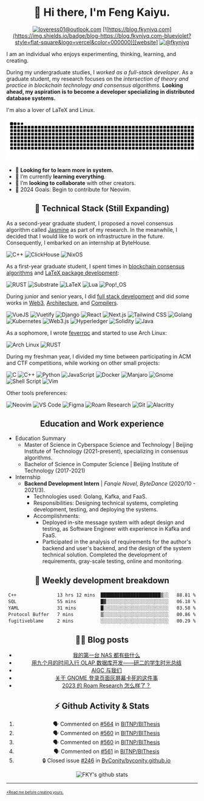<div align="center">

# 👋 Hi there, I'm Feng Kaiyu.

[![loveress01@outlook.com](https://img.shields.io/badge/email-loveress01@outlook.com-blueviolet?style=flat-square&logo=microsoft-outlook&color=0078d4)][email]
[![https://blog.fkynjyq.com](https://img.shields.io/badge/blog-https://blog.fkynjyq.com-blueviolet?style=flat-square&logo=vercel&color=000000)][website]
[![@fkynjyq](https://img.shields.io/badge/twitter-@fkynjyq-blueviolet?style=flat-square&logo=twitter&color=1DA1F2)][twitter]

</div>

I am an individual who enjoys experimenting, thinking, learning, and creating.

During my undergraduate studies, I _worked as a full-stack developer_.
As a graduate student, my research focuses on the
_intersection of theory and practice in blockchain technology and consensus algorithms_.
**Looking ahead, my aspiration is to become a developer specializing in distributed database systems.**

I'm also a lover of LaTeX and Linux.

<picture>
  <source media="(prefers-color-scheme: dark)" srcset="https://github.com/fky2015/fky2015/raw/output/github-snake-dark.svg">
  <source media="(prefers-color-scheme: light)" srcset="https://github.com/fky2015/fky2015/raw/output/github-snake.svg">
  <img alt="snk" src="https://github.com/fky2015/fky2015/raw/output/github-snake.svg">
</picture>

- :telescope: **Looking for to learn more in system.**
- :seedling: I’m currently **learning everything**.
- :handshake: I’m **looking to collaborate** with other creators.
- :goal_net: 2024 Goals: Begin to contribute for Neovim.

<div align="center">

## 🔧 Technical Stack (Still Expanding)

</div>

As a second-year graduate student, I proposed a novel consensus algorithm called [Jasmine](https://github.com/fky2015/Jasmine) as part of my research. In the meanwhile, I decided that I would like to work on infrastructure in the future. Consequently, I embarked on an internship at ByteHouse.

![C++](https://img.shields.io/badge/C++-%2300599C.svg?&style=flat-square&logo=C%2B%2B&logoColor=white)
![ClickHouse](https://img.shields.io/badge/ClickHouse-%23FFCC01.svg?&style=flat-square&logo=ClickHouse&logoColor=white)
![NixOS](https://img.shields.io/badge/NixOS-%235277C3.svg?&style=flat-square&logo=NixOS&logoColor=white)

As a first-year graduate student, I spent times in [blockchain consensus algorithms](https://github.com/fky2015/substrate-MCA) and [LaTeX package development](https://github.com/BITNP/BIThesis):

![RUST](https://img.shields.io/badge/Rust-%23000000.svg?&style=flat-square&logo=rust&logoColor=white)
![Substrate](https://img.shields.io/badge/Substrate-%23282828.svg?&style=flat-square&logo=parity-substrate&logoColor=white)
![LaTeX](https://img.shields.io/badge/LaTeX-%23008080.svg?&style=flat-square&logo=latex&logoColor=white)
![Lua](https://img.shields.io/badge/Lua-%232C2D72.svg?&style=flat-square&logo=Lua&logoColor=white)
![Pop!_OS](https://img.shields.io/badge/Pop%21_OS-%2348B9C7.svg?&style=flat-square&logo=Pop%21_OS&logoColor=white)

During junior and senior years, I did [full stack development](https://github.com/BITNP/clinic_django) and did some works in [Web3](https://github.com/PrivacyWallet), [Architecture](https://github.com/cpu-build-training/CH4-1-mips32), and [Compilers](https://github.com/BIT-SYS/cloud-ladder).

![VueJS](https://img.shields.io/badge/Vue.js%20-%2335495e.svg?&style=flat-square&logo=vue.js&logoColor=%234FC08D)
![Vuetify](https://img.shields.io/badge/Vuetify-%231867c0.svg?&style=flat-square&logo=vuetify&logoColor=white)
![Django](https://img.shields.io/badge/Django%20-%23092E20.svg?&style=flat-square&logo=django&logoColor=white)
![React](https://img.shields.io/badge/React%20-%2320232a.svg?&style=flat-square&logo=react&logoColor=%2361DAFB)
![Next.js](https://img.shields.io/badge/Next.js-%23000000.svg?&style=flat-square&logo=next.js&logoColor=white)
![Tailwind CSS](https://img.shields.io/badge/Tailwind%20CSS-%2306B6D4.svg?&style=flat-square&logo=tailwind-css&logoColor=white)
![Golang](https://img.shields.io/badge/Golang-%2300ADD8.svg?&style=flat-square&logo=go&logoColor=white)
![Kubernetes](https://img.shields.io/badge/Kubernetes-%232496ED.svg?&style=flat-square&logo=kubernetes&logoColor=white)
![Web3.js](https://img.shields.io/badge/Web3.js-%23F16822.svg?&style=flat-square&logo=web3.js&logoColor=white)
![Hyperledger](https://img.shields.io/badge/Hyperledger-%23F16822.svg?&style=flat-square&logo=hyperledger&logoColor=white)
![Solidity](https://img.shields.io/badge/Solidity-%23363636.svg?&style=flat-square&logo=solidity&logoColor=white)
![Java](https://img.shields.io/badge/Java-%23FF7800.svg?&style=flat-square&logoColor=black)

As a sophomore, I wrote [feverrpc](https://github.com/fky2015/feverrpc-ng) and started to use Arch Linux:

![Arch Linux](https://img.shields.io/badge/Arch%20Linux-%231793D1.svg?&style=flat-square&logo=arch-linux&logoColor=white)
![RUST](https://img.shields.io/badge/Rust-%23000000.svg?&style=flat-square&logo=rust&logoColor=white)

During my freshman year, I divided my time between participating in ACM and CTF competitions, while working on other small projects:

![C](https://img.shields.io/badge/C-%23A8B9CC.svg?&style=flat-square&logo=C&logoColor=black)
![C++](https://img.shields.io/badge/C++-%2300599C.svg?&style=flat-square&logo=C%2B%2B&logoColor=white)
![Python](https://img.shields.io/badge/Python-%233776AB.svg?&style=flat-square&logo=Python&logoColor=white)
![JavaScript](https://img.shields.io/badge/JavaScript-%23F7DF1E.svg?&style=flat-square&logo=JavaScript&logoColor=black)
![Docker](https://img.shields.io/badge/Docker-%232496ED.svg?&style=flat-square&logo=docker&logoColor=white)
![Manjaro](https://img.shields.io/badge/Manjaro-%2335BF5C.svg?&style=flat-square&logo=Manjaro&logoColor=white)
![Gnome](https://img.shields.io/badge/Gnome-%234A86CF.svg?&style=flat-square&logo=gnome&logoColor=white)
![Shell Script](https://img.shields.io/badge/Shell_Script%20-%23121011.svg?&style=flat-square&logo=gnu-bash&logoColor=white)
![Vim](https://img.shields.io/badge/Vim-%23019733.svg?&style=flat-square&logo=vim&logoColor=white)

Other tools preferences:

![Neovim](https://img.shields.io/badge/Neovim-%2357A143.svg?&style=flat-square&logo=neovim&logoColor=white)
![VS Code](https://img.shields.io/badge/Visual%20Studio%20Code-%23007ACC.svg?&style=flat-square&logo=visual-studio-code&logoColor=white)
![Figma](https://img.shields.io/badge/Figma-%23F24E1E.svg?&style=flat-square&logo=figma&logoColor=white)
![Roam Research](https://img.shields.io/badge/Roam%20Research-%23343A40.svg?&style=flat-square&logo=roam-research&logoColor=white)
![Git](https://img.shields.io/badge/Git-%23f05032.svg?&style=flat-square&logo=git&logoColor=white)
![Alacritty](https://img.shields.io/badge/Alacritty-%23F46D01.svg?&style=flat-square&logo=alacritty&logoColor=white)


<div align="center">

## Education and Work experience

</div>

- Education Summary
  - Master of Science in Cyberspace Science and Technology | Beijing Institute of Technology (2021-present), specializing in consensus algorithms.
  - Bachelor of Science in Computer Science | Beijing Institute of Technology (2017-2021)
- Internship
  - **Backend Development Intern** | _Fanqie Novel, ByteDance_ (2020/10 - 2021/3).
    - Technologies used: Golang, Kafka, and FaaS.
    - Responsibilities: Designing technical systems, completing development, testing, and deploying the systems.
    - Accomplishments:
      - Deployed in-site message system with adept design and testing, as Software Engineer with experience in Kafka and FaaS.
      - Participated in the analysis of requirements for the author's backend and user's backend, and the design of the system technical solution. Completed the development of requirements, gray-scale testing, online and monitoring.
<!-- Accomplishments -->

<div align="center">

## 🧠 Weekly development breakdown

<!--START_SECTION:waka-->

```txt
C++               13 hrs 12 mins  ██████████████████████▒░░   88.81 %
SQL               55 mins         █▓░░░░░░░░░░░░░░░░░░░░░░░   06.18 %
YAML              31 mins         █░░░░░░░░░░░░░░░░░░░░░░░░   03.58 %
Protocol Buffer   7 mins          ▒░░░░░░░░░░░░░░░░░░░░░░░░   00.86 %
fugitiveblame     2 mins          ░░░░░░░░░░░░░░░░░░░░░░░░░   00.29 %
```

<!--END_SECTION:waka-->

## ✍🏻 Blog posts

<!-- BLOG-POST-LIST:START -->
- [我的第一台 NAS 都有些什么](https://blog.fkynjyq.com/what-are-on-my-first-nas)
- [用九个月的时间入行 OLAP 数据库开发——研二的学生时光总结](https://blog.fkynjyq.com/the-start-of-my-olap-journey)
- [AIGC 与我们](https://blog.fkynjyq.com/AIGC-to-us)
- [关于 GNOME 登录页面灰屏幕卡死的这件事](https://blog.fkynjyq.com/stuck-at-frozen-gnome-session-when-logging-in)
- [2023 的 Roam Research 怎么样了？](https://blog.fkynjyq.com/how-s-roam-research-doing-in-2023)
<!-- BLOG-POST-LIST:END -->

## ⚡ Github Activity & Stats

<!--START_SECTION:activity-->
1. 🗣 Commented on [#564](https://github.com/BITNP/BIThesis/issues/564#issuecomment-2492853743) in [BITNP/BIThesis](https://github.com/BITNP/BIThesis)
2. 🗣 Commented on [#560](https://github.com/BITNP/BIThesis/issues/560#issuecomment-2475875731) in [BITNP/BIThesis](https://github.com/BITNP/BIThesis)
3. 🗣 Commented on [#560](https://github.com/BITNP/BIThesis/issues/560#issuecomment-2467688273) in [BITNP/BIThesis](https://github.com/BITNP/BIThesis)
4. 🗣 Commented on [#561](https://github.com/BITNP/BIThesis/issues/561#issuecomment-2467686637) in [BITNP/BIThesis](https://github.com/BITNP/BIThesis)
5. 🔒 Closed issue [#246](https://github.com/ByConity/byconity.github.io/issues/246) in [ByConity/byconity.github.io](https://github.com/ByConity/byconity.github.io)
<!--END_SECTION:activity-->

![FKY's github stats](https://github-readme-stats-phi-lemon.vercel.app/api?username=fky2015&count_private=true&show_icons=true&title_color=fff&text_color=fff&icon_color=aaa&bg_color=401030,e96443,904e95&hide_rank=true)

</div>

[website]: https://blog.fkynjyq.com
[twitter]: https://twitter.com/fkynjyq
[email]: mailto:loveress01@outlook.com

---

<sub><sup>
[*Read me before creating yours.](https://github.com/fky2015/fky2015/wiki/Read-me-before-creating-yours-profile.)
</sup></sub>


